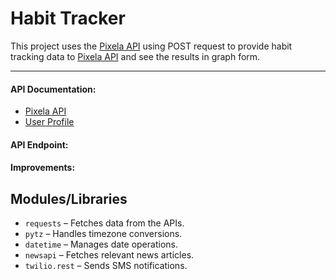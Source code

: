 # Habit Tracker

This project uses the [Pixela API](https://requests.readthedocs.io/en/latest/api/) 
using POST request to provide habit tracking data to [Pixela API](https://requests.readthedocs.io/en/latest/api/) and see the results in graph form. 

---

#### API Documentation:
- [Pixela API](https://requests.readthedocs.io/en/latest/api/)
- [User Profile](https://pixe.la/@vidaminiproj)

#### API Endpoint:


#### Improvements:


## Modules/Libraries


- `requests` – Fetches data from the APIs.
- `pytz` – Handles timezone conversions.
- `datetime` – Manages date operations.
- `newsapi` – Fetches relevant news articles.
- `twilio.rest` – Sends SMS notifications.
